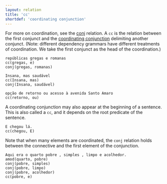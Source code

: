 ```yaml
---
layout: relation
title: 'cc'
shortdef: 'coordinating conjunction'
---
```


For more on coordination, see the [conj]() relation.
A `cc` is the relation between the first conjunct and
the [coordinating conjunction](../pos/CCONJ) delimiting another conjunct.
(Note: different dependency grammars have different treatments of coordination.
We take the first conjunct as the head of the coordination.)

~~~ sdparse
repúblicas gregas e romanas
cc(gregas, e)
conj(gregas, romanas)
~~~

~~~ sdparse
Insana, mas saudável
cc(Insana, mas)
conj(Insana, saudável)
~~~

~~~ sdparse
opção de retorno ou acesso à avenida Santo Amaro
cc(retorno, ou)
~~~

A coordinating conjunction may also appear at the beginning of a
sentence. This is also called a `cc`, and it depends on the root
predicate of the sentence.


~~~ sdparse
E chegou lá.
cc(chegou, E)
~~~

Note that when many elements are coordinated, the `conj` relation holds between the connective and the first element of the conjunction.

~~~ sdparse
Aqui era o quarto pobre , simples , limpo e acolhedor.
amod(quarto, pobre)
conj(pobre, simples)
conj(pobre, limpo)
conj(pobre, acolhedor)
cc(pobre, e)
~~~
<!-- Interlanguage links updated Út zář 29 20:23:22 CEST 2020 -->
